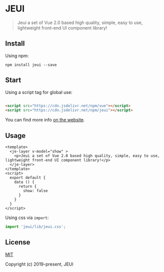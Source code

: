 # JEUI

> Jeui a set of Vue 2.0 based high quality, simple, easy to use, lightweight front-end UI component library!

## Install

Using npm:
```
npm install jeui --save
```

## Start

Using a script tag for global use:
```html

<script src="https://cdn.jsdelivr.net/npm/vue"></script>
<script src="https://cdn.jsdelivr.net/npm/jeui"></script>

```
You can find more info [on the website](https://www.jemui.com/).

## Usage

```vue
<template>
  <je-layer v-model="show" >
    <p>Jeui a set of Vue 2.0 based high quality, simple, easy to use, lightweight front-end UI component library!</p>
  </je-layer>
</template>
<script>
  export default {
    data () {
      return {
        show: false
      }
    }
  }
</script>
```

Using css via `import`:

```js
import 'jeui/lib/jeui.css';
```

## License
[MIT](http://opensource.org/licenses/MIT)

Copyright (c) 2019-present, JEUI

